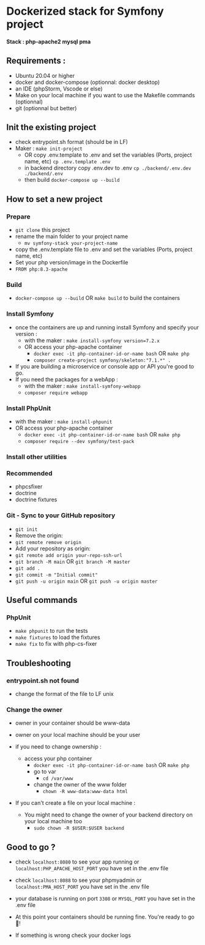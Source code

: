 # Dockerized stack for Symfony project

#### Stack : php-apache2 mysql pma

## Requirements :
- Ubuntu 20.04 or higher
- docker and docker-compose (optionnal: docker desktop)
- an IDE (phpStorm, Vscode or else)
- Make on your local machine if you want to use the Makefile commands (optionnal)
- git (optionnal but better)

## Init the existing project
- check entrypoint.sh format (should be in LF)
- Maker : `make init-project`
  - OR copy .env.template to .env and set the variables (Ports, project name, etc) `cp .env.template .env`
  - in backend directory copy .env.dev to .env `cp ./backend/.env.dev ./backend/.env`
  - then build `docker-compose up --build`

## How to set a new project
### Prepare
- `git clone` this project
- rename the main folder to your project name
  - `mv symfony-stack your-project-name`
- copy the .env.template file to .env and set the variables (Ports, project name, etc)
- Set your php version/image in the Dockerfile
- `FROM php:8.3-apache`

### Build
- `docker-compose up --build` OR `make build` to build the containers

### Install Symfony
- once the containers are up and running install Symfony and specify your version :
  - with the maker : `make install-symfony version=7.2.x`
  - OR access your php-apache container 
    - `docker exec -it php-container-id-or-name bash` OR `make php`
    - `composer create-project symfony/skeleton:"7.1.*" .`
- If you are building a microservice or console app or API you're good to go.
- If you need the packages for a webApp :
  - with the maker : `make install-symfony-webapp`
  - `composer require webapp`

### Install PhpUnit
- with the maker : `make install-phpunit`
- OR access your php-apache container 
  - `docker exec -it php-container-id-or-name bash` OR `make php`
  - `composer require --dev symfony/test-pack`

### Install other utilities
### Recommended
- phpcsfixer
- doctrine
- doctrine fixtures

### Git - Sync to your GitHub repository
- `git init`
- Remove the origin:
- `git remote remove origin`
- Add your repository as origin:
- `git remote add origin your-repo-ssh-url`
- `git branch -M main` OR `git branch -M master`
- `git add .`
- `git commit -m "Initial commit"`
- `git push -u origin main` OR `git push -u origin master`

## Useful commands
### PhpUnit
- `make phpunit` to run the tests
- `make fixtures` to load the fixtures
- `make fix` to fix with php-cs-fixer

## Troubleshooting
### entrypoint.sh not found
- change the format of the file to LF unix

### Change the owner
- owner in your container should be www-data
- owner on your local machine should be your user
- if you need to change ownership :
  - access your php container
    - `docker exec -it php-container-id-or-name bash` OR `make php`
    - go to var
      - `cd /var/www`
    - change the owner of the www folder
      - `chown -R www-data:www-data html`

- If you can't create a file on your local machine :
  - You might need to change the owner of your backend directory on your local machine too
    - `sudo chown -R $USER:$USER backend`

## Good to go ?
- check `localhost:8080` to see your app running or `localhost:PHP_APACHE_HOST_PORT` you have set in the .env file
- check `localhost:8088` to see your phpmyadmin or `localhost:PMA_HOST_PORT` you have set in the .env file
- your database is running on port `3308` or `MYSQL_PORT` you have set in the .env file
- At this point your containers should be running fine. You're ready to go 🚀!

- If something is wrong check your docker logs

